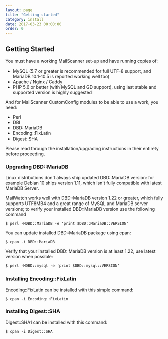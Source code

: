 ```yaml
---
layout: page
title: "Getting started"
category: install
date: 2017-03-23 00:00:00
order: 0
---
```


## Getting Started

You must have a working MailScanner set-up and have running copies of:

- MySQL (5.7 or greater is recommended for full UTF-8 support, and MariaDB 10.1-10.5 is reported working well too)
- Apache / Nginx / Caddy
- PHP 5.6 or better (with MySQL and GD support), using last stable and supported version is highly suggested

And for MailScanner CustomConfig modules to be able to use a work, you need:

- Perl
- DBI
- DBD::MariaDB
- Encoding::FixLatin
- Digest::SHA

Please read through the installation/upgrading instructions in their entirety before proceeding.

### Upgrading DBD::MariaDB

Linux distributions don't always ship updated DBD::MariaDB version: for example Debian 10 ships version 1.11, which isn't fully compatible with latest MariaDB Server.

MailWatch works well with DBD::MariaDB version 1.22 or greater, which fully supports UTF8MB4 and a great range of MySQL and MariaDB server versions; to verify your installed DBD::MariaDB version use the following command

```shell
$ perl -MDBD::MariaDB -e 'print $DBD::MariaDB::VERSION'
```

You can update installed DBD::MariaDB package using cpan:

```shell
$ cpan -i DBD::MariaDB
```

Verify that your installed DBD::MariaDB version is at least 1.22, use latest version when possible:

```shell
$ perl -MDBD::mysql -e 'print $DBD::mysql::VERSION'
```

### Installing Encoding::FixLatin

Encoding::FixLatin can be installed with this simple command:

```shell
$ cpan -i Encoding::FixLatin
```

### Installing Digest::SHA

Digest::SHA1 can be installed with this command:

```shell
$ cpan -i Digest::SHA
```
